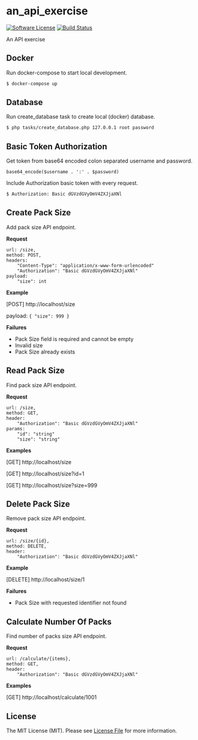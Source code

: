 # an_api_exercise

[![Software License](https://img.shields.io/badge/license-MIT-blue.svg)](LICENSE.md)
[![Build Status](https://api.travis-ci.org/wiertlewski/an_api_exercise.svg?branch=packsize)](https://travis-ci.org/wiertlewski/an_api_exercise)

An API exercise

## Docker

Run docker-compose to start local development.

``` bash
$ docker-compose up
```

## Database

Run create_database task to create local (docker) database.

``` bash
$ php tasks/create_database.php 127.0.0.1 root password
```

## Basic Token Authorization

Get token from base64 encoded colon separated username and password.

```
base64_encode($username . ':' . $password)
```

Include Authorization basic token with every request.

``` bash
$ Authorization: Basic dGVzdGVyOmV4ZXJjaXNl
```

## Create Pack Size

Add pack size API endpoint.

**Request**

    url: /size,
    method: POST,
    headers:
        "Content-Type": "application/x-www-form-urlencoded"
        "Authorization": "Basic dGVzdGVyOmV4ZXJjaXNl"
    payload:
        "size": int

**Example**

[POST] http://localhost/size

payload: `{ "size": 999 }`

**Failures**

* Pack Size field is required and cannot be empty
* Invalid size
* Pack Size already exists

## Read Pack Size

Find pack size API endpoint.

**Request**

    url: /size,
    method: GET,
    header:
        "Authorization": "Basic dGVzdGVyOmV4ZXJjaXNl"
    params:
        "id": "string"
        "size": "string"

**Examples**

[GET] http://localhost/size

[GET] http://localhost/size?id=1

[GET] http://localhost/size?size=999

## Delete Pack Size

Remove pack size API endpoint.

**Request**

    url: /size/{id},
    method: DELETE,
    header:
        "Authorization": "Basic dGVzdGVyOmV4ZXJjaXNl"

**Example**

[DELETE] http://localhost/size/1

**Failures**

* Pack Size with requested identifier not found

## Calculate Number Of Packs

Find number of packs size API endpoint.

**Request**

    url: /calculate/{items},
    method: GET,
    header:
        "Authorization": "Basic dGVzdGVyOmV4ZXJjaXNl"

**Examples**

[GET] http://localhost/calculate/1001

## License

The MIT License (MIT). Please see [License File](LICENSE.md) for more information.
